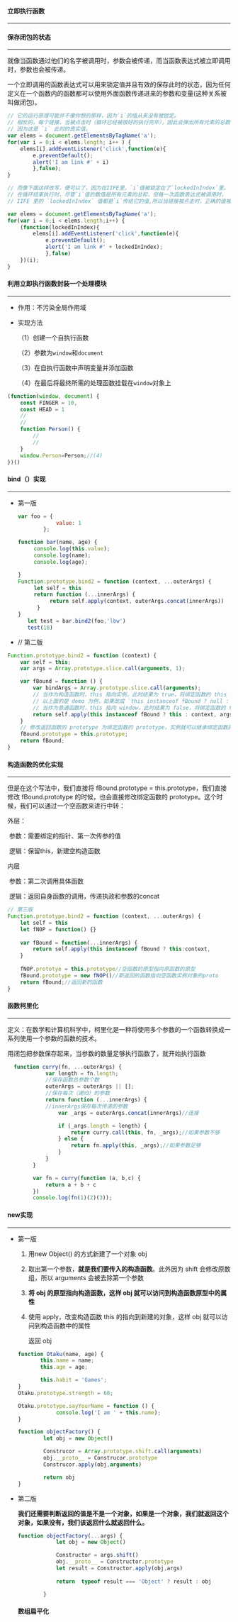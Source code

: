 #### 立即执行函数

***

#### 保存闭包的状态

***

就像当函数通过他们的名字被调用时，参数会被传递，而当函数表达式被立即调用时，参数也会被传递。

一个立即调用的函数表达式可以用来锁定值并且有效的保存此时的状态，因为任何定义在一个函数内的函数都可以使用外面函数传递进来的参数和变量(这种关系被叫做闭包)。

```javascript
// 它的运行原理可能并不像你想的那样，因为`i`的值从来没有被锁定。
// 相反的，每个链接，当被点击时（循环已经被很好的执行完毕），因此会弹出所有元素的总数，
// 因为这是 `i` 此时的真实值。
var elems = document.getElementsByTagName('a');
for(var i = 0;i < elems.length; i++ ) {
    elems[i].addEventListener('click',function(e){
        e.preventDefault();
        alert('I am link #' + i)
        },false);
}

// 而像下面这样改写，便可以了，因为在IIFE里，`i`值被锁定在了`lockedInIndex`里。
// 在循环结束执行时，尽管`i`值的数值是所有元素的总和，但每一次函数表达式被调用时，
// IIFE 里的 `lockedInIndex` 值都是`i`传给它的值,所以当链接被点击时，正确的值被弹出。

var elems = document.getElementsByTagName('a');
for(var i = 0;i < elems.length;i++) {
    (function(lockedInIndex){
        elems[i].addEventListener('click',function(e){
            e.preventDefault();
            alert('I am link #' + lockedInIndex);
            },false)
    })(i);
}
```

#### 利用立即执行函数封装一个处理模块

***

* 作用：不污染全局作用域

* 实现方法

  （1）创建一个自执行函数

  （2）参数为`window`和`document`

  （3）在自执行函数中声明变量并添加函数

  （4）在最后将最终所需的处理函数挂载在`window`对象上

```javascript
(function(window, document) {
	const FINGER = 10,
   	const HEAD = 1
    //
    //
    function Person() {
        //
        //
    }
    window.Person=Person;//(4)
})()
```

#### bind（）实现

***

* 第一版

  ```js
  var foo = {
              value: 1
          };
  
  function bar(name, age) {
       console.log(this.value);
       console.log(name);
       console.log(age);
  
  }
  Function.prototype.bind2 = function (context, ...outerArgs) {
       let self = this
       return function (...innerArgs) {
            return self.apply(context, outerArgs.concat(innerArgs))
        }
  }
     let test = bar.bind2(foo,'lbw')
     test(18)
  ```

* // 第二版

```js
Function.prototype.bind2 = function (context) {
    var self = this;
    var args = Array.prototype.slice.call(arguments, 1);

    var fBound = function () {
        var bindArgs = Array.prototype.slice.call(arguments);
        // 当作为构造函数时，this 指向实例，此时结果为 true，将绑定函数的 this 指向该实例，可以让实例获得来自绑定函数的值
        // 以上面的是 demo 为例，如果改成 `this instanceof fBound ? null : context`，实例只是一个空对象，将 null 改成 this ，实例会具有 habit 属性
        // 当作为普通函数时，this 指向 window，此时结果为 false，将绑定函数的 this 指向 context
        return self.apply(this instanceof fBound ? this : context, args.concat(bindArgs));
    }
    // 修改返回函数的 prototype 为绑定函数的 prototype，实例就可以继承绑定函数的原型中的值
    fBound.prototype = this.prototype;
    return fBound;
}
```

#### 构造函数的优化实现

***

但是在这个写法中，我们直接将 fBound.prototype = this.prototype，我们直接修改 fBound.prototype 的时候，也会直接修改绑定函数的 prototype。这个时候，我们可以通过一个空函数来进行中转：

外层：

​	参数：需要绑定的指针、第一次传参的值

​	逻辑：保留this，新建空构造函数

内层

​	参数：第二次调用具体函数

​	逻辑：返回自身函数的调用，传递执政和参数的concat

```js
// 第三版
Function.prototype.bind2 = function (context, ...outerArgs) {
	let self = this 
    let fNOP = function() {}
   
    var fBound = function(...innerArgs) {
        return self.apply(this instanceof fBound ? this:context, 			 	 outerArgs.concat(innerArgs))
    }
    
    fNOP.prototye = this.prototype//空函数的原型指向原函数的原型
    fBound.prototype = new fNOP()//新返回的函数指向空函数实例对象的proto
    return fBound;//返回新的函数
}
```

#### 函数柯里化

***

定义：在数学和计算机科学中，柯里化是一种将使用多个参数的一个函数转换成一系列使用一个参数的函数的技术。

用闭包把参数保存起来，当参数的数量足够执行函数了，就开始执行函数

```jsx
  function curry(fn, ...outerArgs) {
            var length = fn.length;
			//保存函数总参数个数
            outerArgs = outerArgs || [];
			//保存每次（递归）的参数
            return function (...innerArgs) {
			//innerArgs保存每次传递的参数
                var _args = outerArgs.concat(innerArgs)//连接

                if (_args.length < length) {
                    return curry.call(this, fn, _args);//如果参数不够
                } else {
                    return fn.apply(this, _args);//如果参数足够
                }
            }
        }

        var fn = curry(function (a, b,c) {
            return a + b + c
        })
        console.log(fn(1)(2)(3));
```

#### new实现

***

* 第一版

  1. 用new Object() 的方式新建了一个对象 obj

  2. 取出第一个参数，**就是我们要传入的构造函数**。此外因为 shift 会修改原数组，所以 arguments 会被去除第一个参数

  3. **将 obj 的原型指向构造函数，这样 obj 就可以访问到构造函数原型中的属性**

  4. 使用 apply，改变构造函数 this 的指向到新建的对象，这样 obj 就可以访问到构造函数中的属性

     返回 obj

  ````jsx
  function Otaku(name, age) {
         this.name = name;
         this.age = age;
  
         this.habit = 'Games';
  }
  Otaku.prototype.strength = 60;
  
  Otaku.prototype.sayYourName = function () {
              console.log('I am ' + this.name);
  }
  
  function objectFactory() {
          let obj = new Object()
  
          Construcor = Array.prototype.shift.call(arguments)
          obj.__proto__ = Construcor.prototype
          Construcor.apply(obj,arguments)
  
          return obj
  }
  ````
  
* 第二版

  **我们还需要判断返回的值是不是一个对象，如果是一个对象，我们就返回这个对象，如果没有，我们该返回什么就返回什么。**

  ```js
  function objectFactory(...args) {
              let obj = new Object()
  
              Constructor = args.shift()
              obj.__proto__ = Constructor.prototype
              let result = Constructor.apply(obj,args)
              
              return  typeof result === 'Object' ? result : obj
  
          }
  ```

  #### 数组扁平化
  
  


